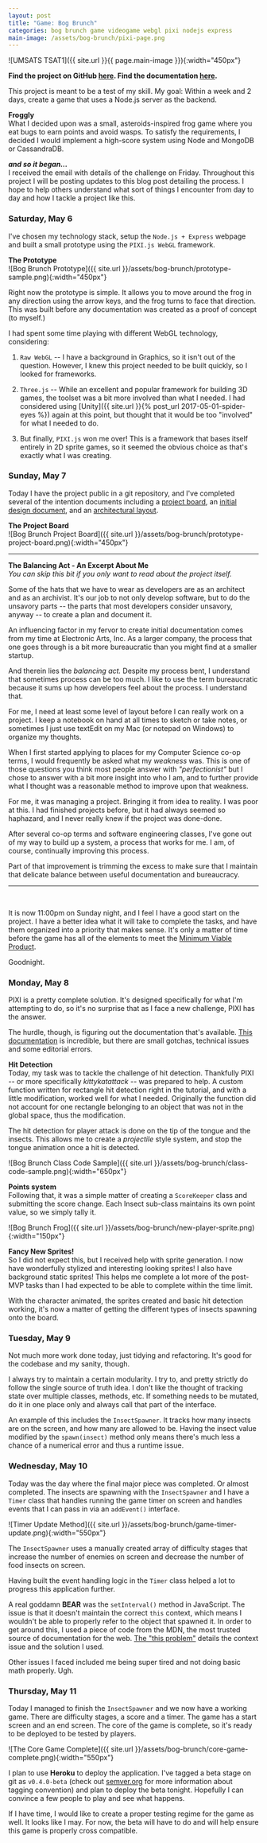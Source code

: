 ```yaml
---
layout: post
title: "Game: Bog Brunch"
categories: bog brunch game videogame webgl pixi nodejs express
main-image: /assets/bog-brunch/pixi-page.png
---
```


![UMSATS TSAT1]({{ site.url }}{{ page.main-image }}){:width="450px"}

**Find the project on GitHub [here](https://github.com/DotFreelance/floatplane). Find the documentation [here](https://github.com/DotFreelance/floatplane/wiki).**

This project is meant to be a test of my skill. My goal: Within a week and 2 days, create a game that uses a Node.js server as the backend.

**Froggly**  
What I decided upon was a small, asteroids-inspired frog game where you eat bugs to earn points and avoid wasps. To satisfy the requirements, I decided I would implement a high-score system using Node and MongoDB or CassandraDB.

_**and so it began...**_  
I received the email with details of the challenge on Friday. Throughout this project I will be posting updates to this blog post detailing the process. I hope to help others understand what sort of things I encounter from day to day and how I tackle a project like this.

### Saturday, May 6

I've chosen my technology stack, setup the `Node.js + Express` webpage and built a small
prototype using the `PIXI.js WebGL` framework.

**The Prototype**  
![Bog Brunch Prototype]({{ site.url }}/assets/bog-brunch/prototype-sample.png){:width="450px"}

Right now the prototype is simple. It allows you to move around the frog in any direction using the arrow keys, and the frog turns to face that direction. This was built before any documentation was created as a proof of concept (to myself.)

I had spent some time playing with different WebGL technology, considering:
1. `Raw WebGL` -- I have a background in Graphics, so it isn't out of the question. However, I knew this project needed to be built quickly, so I looked for frameworks.  

1. `Three.js` -- While an excellent and popular framework for building 3D games, the toolset was a bit more involved than what I needed. I had considered using [Unity]({{ site.url }}{% post_url 2017-05-01-spider-eyes %}) again at this point, but thought that it would be too "involved" for what I needed to do.  

1. But finally, `PIXI.js` won me over! This is a framework that bases itself entirely in 2D sprite games, so it seemed the obvious choice as that's exactly what I was creating.  

### Sunday, May 7

Today I have the project public in a git repository, and I've completed several of the intention documents including a [project board](https://github.com/DotFreelance/floatplane/projects/1), an [initial design document](https://github.com/DotFreelance/floatplane/wiki/Initial-Design-Plan), and an [architectural layout](https://github.com/DotFreelance/floatplane/wiki/Architecture).

**The Project Board**  
![Bog Brunch Project Board]({{ site.url }}/assets/bog-brunch/prototype-project-board.png){:width="450px"}

***
**The Balancing Act - An Excerpt About Me**  
_You can skip this bit if you only want to read about the project itself._  

Some of the hats that we have to wear as developers are as an architect and as an archivist. It's our job to not only develop software, but to do the unsavory parts -- the parts that most developers consider unsavory, anyway -- to create a plan and document it.

An influencing factor in my fervor to create initial documentation comes from my time at Electronic Arts, Inc. As a larger company, the process that one goes through is a bit more bureaucratic than you might find at a smaller startup.

And therein lies the _balancing act._ Despite my process bent, I understand that sometimes process can be too much. I like to use the term bureaucratic because it sums up how developers feel about the process. I understand that.

For me, I need at least some level of layout before I can really work on a project. I keep a notebook on hand at all times to sketch or take notes, or sometimes I just use textEdit on my Mac (or notepad on Windows) to organize my thoughts.

When I first started applying to places for my Computer Science co-op terms, I would frequently be asked what my _weakness_ was. This is one of those questions you think most people answer with _"perfectionist"_ but I chose to answer with a bit more insight into who I am, and to further provide what I thought was a reasonable method to improve upon that weakness.

For me, it was managing a project. Bringing it from idea to reality. I was poor at this. I had finished projects before, but it had always seemed so haphazard, and I never really knew if the project was done-done.

After several co-op terms and software engineering classes, I've gone out of my way to build up a system, a process that works for me. I am, of course, continually improving this process.

Part of that improvement is trimming the excess to make sure that I maintain that delicate balance between useful documentation and bureaucracy.  

***  
<br>

It is now 11:00pm on Sunday night, and I feel I have a good start on the project. I have a better idea what it will take to complete the tasks, and have them organized into a priority that makes sense. It's only a matter of time before the game has all of the elements to meet the [Minimum Viable Product](https://github.com/DotFreelance/floatplane/milestone/1).

Goodnight.

### Monday, May 8

PIXI is a pretty complete solution. It's designed specifically for what I'm attempting to do, so it's no surprise that as I face a new challenge, PIXI has the answer.

The hurdle, though, is figuring out the documentation that's available. [This documentation](https://github.com/kittykatattack/learningPixi) is incredible, but there are small gotchas, technical issues and some editorial errors.

**Hit Detection**  
Today, my task was to tackle the challenge of hit detection. Thankfully PIXI -- or more specifically _kittykatattack_ -- was prepared to help. A custom function written for rectangle hit detection right in the tutorial, and with a little modification, worked well for what I needed. Originally the function did not account for one rectangle belonging to an object that was not in the global space, thus the modification.

The hit detection for player attack is done on the tip of the tongue and the insects. This allows me to create a _projectile_ style system, and stop the tongue animation once a hit is detected.

![Bog Brunch Class Code Sample]({{ site.url }}/assets/bog-brunch/class-code-sample.png){:width="650px"}

**Points system**  
Following that, it was a simple matter of creating a `ScoreKeeper` class and submitting the score change. Each Insect sub-class maintains its own point value, so we simply tally it.

![Bog Brunch Frog]({{ site.url }}/assets/bog-brunch/new-player-sprite.png){:width="150px"}

**Fancy New Sprites!**  
So I did not expect this, but I received help with sprite generation. I now have wonderfully stylized and interesting looking sprites! I also have background static sprites! This helps me complete a lot more of the post-MVP tasks than I had expected to be able to complete within the time limit.

With the character animated, the sprites created and basic hit detection working, it's now a matter of getting the different types of insects spawning onto the board.

### Tuesday, May 9

Not much more work done today, just tidying and refactoring. It's good for the codebase and my sanity, though.

I always try to maintain a certain modularity. I try to, and pretty strictly do follow the single source of truth idea. I don't like the thought of tracking state over multiple classes, methods, etc. If something needs to be mutated, do it in one place only and always call that part of the interface.

An example of this includes the `InsectSpawner`. It tracks how many insects are on the screen, and how many are allowed to be. Having the insect value modified by the `spawn(insect)` method only means there's much less a chance of a numerical error and thus a runtime issue.

### Wednesday, May 10

Today was the day where the final major piece was completed. Or almost completed. The insects are spawning with the `InsectSpawner` and I have a `Timer` class that handles running the game timer on screen and handles events that I can pass in via an `addEvent()` interface.

![Timer Update Method]({{ site.url }}/assets/bog-brunch/game-timer-update.png){:width="550px"}

The `InsectSpawner` uses a manually created array of difficulty stages that increase the number of enemies on screen and decrease the number of food insects on screen.

Having built the event handling logic in the `Timer` class helped a lot to progress this application further.

A real goddamn **BEAR** was the `setInterval()` method in JavaScript. The issue is that it doesn't maintain the correct `this` context, which means I wouldn't be able to properly refer to the object that spawned it. In order to get around this, I used a piece of code from the MDN, the most trusted source of documentation for the web. [The "this problem"](https://developer.mozilla.org/en-US/docs/Web/API/WindowOrWorkerGlobalScope/setInterval#The_this_problem) details the context issue and the solution I used.

Other issues I faced included me being super tired and not doing basic math properly. Ugh.

### Thursday, May 11

Today I managed to finish the `InsectSpawner` and we now have a working game. There are difficulty stages, a score and a timer. The game has a start screen and an end screen. The core of the game is complete, so it's ready to be deployed to be tested by players.

![The Core Game Complete]({{ site.url }}/assets/bog-brunch/core-game-complete.png){:width="550px"}

I plan to use **Heroku** to deploy the application. I've tagged a beta stage on git as `v0.4.0-beta` (check out [semver.org](http://www.semver.org) for more information about tagging convention) and plan to deploy the beta tonight. Hopefully I can convince a few people to play and see what happens.

If I have time, I would like to create a proper testing regime for the game as well. It looks like I may. For now, the beta will have to do and will help ensure this game is properly cross compatible.
